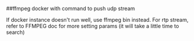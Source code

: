 ##ffmpeg docker with command to push udp stream

If docker instance doesn't run well, use ffmpeg bin instead.
For rtp stream, refer to FFMPEG doc for more setting params
(it will take a little time to search) 
